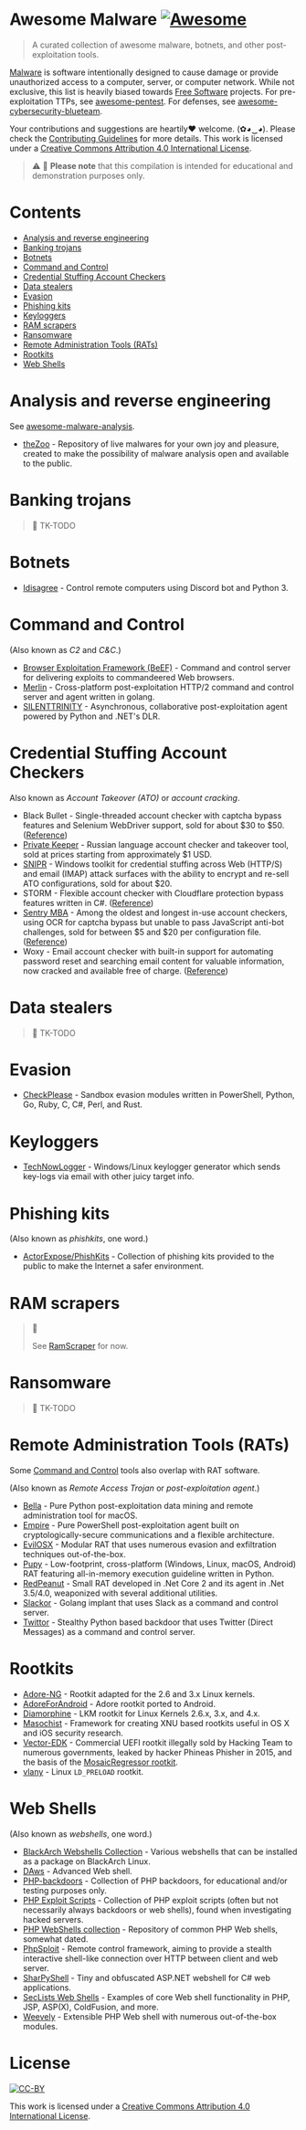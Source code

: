 # Awesome Malware [![Awesome](https://cdn.rawgit.com/sindresorhus/awesome/d7305f38d29fed78fa85652e3a63e154dd8e8829/media/badge.svg)](https://github.com/sindresorhus/awesome)

> A curated collection of awesome malware, botnets, and other post-exploitation tools.

[Malware](https://en.wikipedia.org/wiki/Malware) is software intentionally designed to cause damage or provide unauthorized access to a computer, server, or computer network. While not exclusive, this list is heavily biased towards [Free Software](https://www.gnu.org/philosophy/free-sw.html) projects. For pre-exploitation TTPs, see [awesome-pentest](https://github.com/fabacab/awesome-pentest). For defenses, see [awesome-cybersecurity-blueteam](https://github.com/fabacab/awesome-cybersecurity-blueteam).

Your contributions and suggestions are heartily♥ welcome. (✿◕‿◕). Please check the [Contributing Guidelines](CONTRIBUTING.md) for more details. This work is licensed under a [Creative Commons Attribution 4.0 International License](http://creativecommons.org/licenses/by/4.0/).

> :warning: :memo: **Please note** that this compilation is intended for educational and demonstration purposes only.

# Contents

- [Analysis and reverse engineering](#analysis-and-reverse-engineering)
- [Banking trojans](#banking-trojans)
- [Botnets](#botnets)
- [Command and Control](#command-and-control)
- [Credential Stuffing Account Checkers](#credential-stuffing-account-checkers)
- [Data stealers](#data-stealers)
- [Evasion](#evasion)
- [Phishing kits](#phishing-kits)
- [Keyloggers](#keyloggers)
- [RAM scrapers](#ram-scrapers)
- [Ransomware](#ransomware)
- [Remote Administration Tools (RATs)](#remote-administration-tools-rats)
- [Rootkits](#rootkits)
- [Web Shells](#web-shells)

# Analysis and reverse engineering

See [awesome-malware-analysis](https://github.com/rshipp/awesome-malware-analysis).

- [theZoo](https://thezoo.morirt.com/) - Repository of live malwares for your own joy and pleasure, created to make the possibility of malware analysis open and available to the public.

# Banking trojans

> :construction: TK-TODO

# Botnets

- [Idisagree](https://github.com/UndeadSec/Idisagree) - Control remote computers using Discord bot and Python 3.

# Command and Control

(Also known as *C2* and *C&C*.)

- [Browser Exploitation Framework (BeEF)](https://github.com/beefproject/beef) - Command and control server for delivering exploits to commandeered Web browsers.
- [Merlin](https://github.com/Ne0nd0g/merlin) - Cross-platform post-exploitation HTTP/2 command and control server and agent written in golang.
- [SILENTTRINITY](https://github.com/byt3bl33d3r/SILENTTRINITY) - Asynchronous, collaborative post-exploitation agent powered by Python and .NET's DLR.

# Credential Stuffing Account Checkers

Also known as *Account Takeover (ATO)* or *account cracking*.

* Black Bullet - Single-threaded account checker with captcha bypass features and Selenium WebDriver support, sold for about $30 to $50. ([Reference](https://www.recordedfuture.com/credential-stuffing-attacks/#black-bullet))
* [Private Keeper](https://www.deival909.ru/) - Russian language account checker and takeover tool, sold at prices starting from approximately $1 USD.
* [SNIPR](https://snipr.gg/) - Windows toolkit for credential stuffing across Web (HTTP/S) and email (IMAP) attack surfaces with the ability to encrypt and re-sell ATO configurations, sold for about $20.
* STORM - Flexible account checker with Cloudflare protection bypass features written in C#. ([Reference](https://www.netacea.com/blog/storm-cracker-tool))
* [Sentry MBA](https://sentry.mba/) - Among the oldest and longest in-use account checkers, using OCR for captcha bypass but unable to pass JavaScript anti-bot challenges, sold for between $5 and $20 per configuration file. ([Reference](https://www.recordedfuture.com/credential-stuffing-attacks/#sentry-mba))
* Woxy - Email account checker with built-in support for automating password reset and searching email content for valuable information, now cracked and available free of charge. ([Reference](https://www.recordedfuture.com/credential-stuffing-attacks/#woxy))

# Data stealers

> :construction: TK-TODO

# Evasion

- [CheckPlease](https://github.com/Arvanaghi/CheckPlease) - Sandbox evasion modules written in PowerShell, Python, Go, Ruby, C, C#, Perl, and Rust.

# Keyloggers

* [TechNowLogger](https://github.com/Technowlogy-Pushpender/technowlogger) - Windows/Linux keylogger generator which sends key-logs via email with other juicy target info.

# Phishing kits

(Also known as *phishkits*, one word.)

* [ActorExpose/PhishKits](https://github.com/ActorExpose/PhishKits) - Collection of phishing kits provided to the public to make the Internet a safer environment.

# RAM scrapers

> :construction:
>
> See [RamScraper](https://github.com/joren485/RamScraper) for now.

# Ransomware

> :construction: TK-TODO

# Remote Administration Tools (RATs)

Some [Command and Control](#command-and-control) tools also overlap with RAT software.

(Also known as *Remote Access Trojan* or *post-exploitation agent*.)

- [Bella](https://github.com/kdaoudieh/Bella) - Pure Python post-exploitation data mining and remote administration tool for macOS.
- [Empire](https://www.powershellempire.com/) - Pure PowerShell post-exploitation agent built on cryptologically-secure communications and a flexible architecture.
- [EvilOSX](https://github.com/Marten4n6/EvilOSX) - Modular RAT that uses numerous evasion and exfiltration techniques out-of-the-box.
- [Pupy](https://github.com/n1nj4sec/pupy) - Low-footprint, cross-platform (Windows, Linux, macOS, Android) RAT featuring all-in-memory execution guideline written in Python.
- [RedPeanut](https://github.com/b4rtik/RedPeanut) - Small RAT developed in .Net Core 2 and its agent in .Net 3.5/4.0, weaponized with several additional utilities.
- [Slackor](https://github.com/Coalfire-Research/Slackor) - Golang implant that uses Slack as a command and control server.
- [Twittor](https://github.com/PaulSec/twittor) - Stealthy Python based backdoor that uses Twitter (Direct Messages) as a command and control server.

# Rootkits

- [Adore-NG](https://github.com/trimpsyw/adore-ng) - Rootkit adapted for the 2.6 and 3.x Linux kernels.
- [AdoreForAndroid](https://github.com/juxing/AdoreForAndroid) - Adore rootkit ported to Android.
- [Diamorphine](https://github.com/m0nad/Diamorphine) - LKM rootkit for Linux Kernels 2.6.x, 3.x, and 4.x.
- [Masochist](https://github.com/squiffy/Masochist) - Framework for creating XNU based rootkits useful in OS X and iOS security research.
- [Vector-EDK](https://github.com/hackedteam/vector-edk) - Commercial UEFI rootkit illegally sold by Hacking Team to numerous governments, leaked by hacker Phineas Phisher in 2015, and the basis of the [MosaicRegressor rootkit](https://securelist.com/mosaicregressor/98849/).
- [vlany](https://github.com/mempodippy/vlany) - Linux `LD_PRELOAD` rootkit.

# Web Shells

(Also known as *webshells*, one word.)

- [BlackArch Webshells Collection](https://github.com/BlackArch/webshells) - Various webshells that can be installed as a package on BlackArch Linux.
- [DAws](https://github.com/dotcppfile/DAws) - Advanced Web shell.
- [PHP-backdoors](https://github.com/bartblaze/PHP-backdoors) - Collection of PHP backdoors, for educational and/or testing purposes only. 
- [PHP Exploit Scripts](https://github.com/mattiasgeniar/php-exploit-scripts) - Collection of PHP exploit scripts (often but not necessarily always backdoors or web shells), found when investigating hacked servers.
- [PHP WebShells collection](https://github.com/JohnTroony/php-webshells) - Repository of common PHP Web shells, somewhat dated.
- [PhpSploit](https://github.com/nil0x42/phpsploit) - Remote control framework, aiming to provide a stealth interactive shell-like connection over HTTP between client and web server.
- [SharPyShell](https://github.com/antonioCoco/SharPyShell) - Tiny and obfuscated ASP.NET webshell for C# web applications.
- [SecLists Web Shells](https://github.com/danielmiessler/SecLists/tree/master/Web-Shells) - Examples of core Web shell functionality in PHP, JSP, ASP(X), ColdFusion, and more.
- [Weevely](https://github.com/epinna/weevely3) - Extensible PHP Web shell with numerous out-of-the-box modules.

# License

[![CC-BY](https://mirrors.creativecommons.org/presskit/buttons/88x31/svg/by.svg)](https://creativecommons.org/licenses/by/4.0/)

This work is licensed under a [Creative Commons Attribution 4.0 International License](https://creativecommons.org/licenses/by/4.0/).
